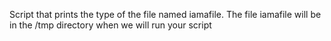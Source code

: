 Script that prints the type of the file named iamafile. The file iamafile will be in the /tmp directory when we will run your script
